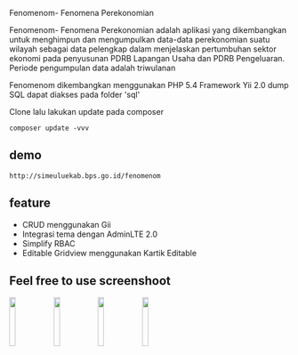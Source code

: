 Fenomenom- Fenomena Perekonomian

Fenomenom- Fenomena Perekonomian adalah aplikasi yang dikembangkan untuk menghimpun dan mengumpulkan data-data perekonomian suatu wilayah
sebagai data pelengkap dalam menjelaskan pertumbuhan sektor ekonomi pada penyusunan PDRB Lapangan Usaha dan PDRB Pengeluaran. Periode pengumpulan data 
adalah triwulanan


Fenomenom dikembangkan menggunakan PHP 5.4 Framework Yii 2.0
dump SQL dapat diakses pada folder 'sql'


Clone lalu lakukan update pada composer
~~~
composer update -vvv
~~~


demo
-----
~~~
http://simeuluekab.bps.go.id/fenomenom
~~~

feature
-------
* CRUD menggunakan Gii
* Integrasi tema dengan AdminLTE 2.0
* Simplify RBAC
* Editable Gridview menggunakan Kartik Editable

Feel free to use
screenshoot
-----------
<img src="https://cloud.githubusercontent.com/assets/1335774/26523371/75650dd8-4340-11e7-939b-8cb37ae57744.png" width="15%"></img>
<img src="https://cloud.githubusercontent.com/assets/1335774/26523380/a37d3e5c-4340-11e7-9480-f5313d35580d.png" width="15%"></img>
<img src="https://cloud.githubusercontent.com/assets/1335774/26523388/c040d53a-4340-11e7-8cb7-4dbbec616a03.png" width="15%"></img>
<img src="https://cloud.githubusercontent.com/assets/1335774/26523393/d047c9d4-4340-11e7-8043-30b7b69bd7c8.png" width="15%"></img> 
